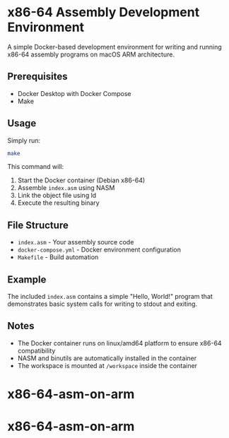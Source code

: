 # x86-64 Assembly Development Environment

A simple Docker-based development environment for writing and running x86-64 assembly programs on macOS ARM architecture.

## Prerequisites

- Docker Desktop with Docker Compose
- Make

## Usage

Simply run:

```bash
make
```

This command will:
1. Start the Docker container (Debian x86-64)
2. Assemble `index.asm` using NASM
3. Link the object file using ld
4. Execute the resulting binary

## File Structure

- `index.asm` - Your assembly source code
- `docker-compose.yml` - Docker environment configuration
- `Makefile` - Build automation

## Example

The included `index.asm` contains a simple "Hello, World!" program that demonstrates basic system calls for writing to stdout and exiting.

## Notes

- The Docker container runs on linux/amd64 platform to ensure x86-64 compatibility
- NASM and binutils are automatically installed in the container
- The workspace is mounted at `/workspace` inside the container
# x86-64-asm-on-arm
# x86-64-asm-on-arm
